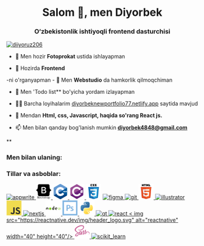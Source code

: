 <h1 align="center">Salom 👋, men Diyorbek</h1>
<h3 align="center">O‘zbekistonlik ishtiyoqli frontend dasturchisi</h3>

<p align="left"> <a href=" https://github.com/ryo-ma/github-profile-trophy"><img src="https://github-profile-trophy.vercel.app/?username=diiyoruz206" alt="diiyoruz206" /> </a> </p>

- 🔭 Men hozir **Fotoprokat** ustida ishlayapman

- 🌱 Hozirda **Frontend**

-ni o'rganyapman - 👯 Men **Webstudio** da hamkorlik qilmoqchiman

- 🤝 Men 'Todo list** bo'yicha yordam izlayapman

- 👨‍💻 Barcha loyihalarim [diyorbeknewportfolio77.netlify.app](diyorbeknewportfolio77.netlify.app) saytida mavjud

- 💬 Mendan **Html, css, Javascript, haqida so'rang React js.**

- 📫 Men bilan qanday bog'lanish mumkin **diyorbek4848@gmail.com**

** <h3 align="left">Men bilan ulaning:</h3>
<p align="left">
</p>

<h3 align="left">Tillar va asboblar:</h3>
<p align="left"> <a href="https://appwrite.io" target="_blank" rel="noreferrer"> <img src="https://www.vectorlogo.zone/logos/appwriteio /appwriteio-icon.svg" alt="appwrite" width="40" height="40"/> </a> <a href="https://getbootstrap.com" target="_blank" rel="noreferrer "> <img src="https://raw.githubusercontent.com/devicons/devicon/master/icons/bootstrap/bootstrap-plain-wordmark.svg" alt="bootstrap" width="40" height="40" /> </a> <a href="https://www.w3schools.com/cpp/" target="_blank" rel="noreferrer"> <img src="https://raw.githubusercontent.com/devicons/devicon/master/icons/cplusplus/cplusplus-original.svg" alt="cplusplus" width="40" height="40"/> </a> <a href="https:// www.w3schools.com/cs/" target="_blank" rel="noreferrer"> <img src="https://raw.githubusercontent.com/devicons/devicon/master/icons/csharp/csharp-original.svg " alt="csharp" width="40" height="40"/> </a> <a href="https://www.w3schools.com/css/" target="_blank" rel="noreferrer" > <img src="https://raw.githubusercontent.com/devicons/devicon/master/icons/css3/css3-original-wordmark.svg" alt="css3" width="40" height="40"/ ></a> <a href="https://www.figma.com/" target="_blank" rel="noreferrer"> <img src="https://www.vectorlogo.zone/logos/figma/ figma-icon.svg" alt="figma" width="40" height="40"/> </a> <a href="https://git-scm.com/" target="_blank" rel= "noreferrer"> <img src="https://www.vectorlogo.zone/logos/git-scm/git-scm-icon.svg" alt="git" width="40" height="40"/> </a> <a href="https://www.w3.org/html/" target="_blank" rel="noreferrer"> <img src="https://raw.githubusercontent.com/devicons/devicon/master/icons/html5/html5-original-wordmark.svg" alt="html5" width="40" height="40"/> </a> <a href="https:// www.adobe.com/in/products/illustrator.html" target="_blank" rel="noreferrer"> <img src="https://www.vectorlogo.zone/logos/adobe_illustrator/adobe_illustrator-icon.svg" alt="illustrator" width="40" height="40"/> </a> <a href="https://developer.mozilla.org/en-US/docs/Web/JavaScript" target="_blank " rel="noreferrer"> <img src="https://raw.githubusercontent.com/devicons/devicon/master/icons/javascript/javascript-original.svg" alt="javascript" kengligi="40"height="40"/> </a> <a href="https://nextjs.org/" target="_blank" rel="noreferrer"> <img src="https://cdn.worldvectorlogo.com /logos/nextjs-2.svg" alt="nextjs" width="40" height="40"/> </a> <a href="https://nodejs.org" target="_blank" rel= "noreferrer"> <img src="https://raw.githubusercontent.com/devicons/devicon/master/icons/nodejs/nodejs-original-wordmark.svg" alt="nodejs" width="40" height="" 40"/> </a> <a href="https://www.photoshop.com/en" target="_blank" rel="noreferrer"> <img src="https://raw.githubusercontent.com/devicons/devicon/master/icons/photoshop/photoshop-line.svg" alt="photoshop" width="40" height="40"/> </a> <a href="https:// www.python.org" target="_blank" rel="noreferrer"> <img src="https://raw.githubusercontent.com/devicons/devicon/master/icons/python/python-original.svg" alt= "python" width="40" height="40"/> </a> <a href="https://www.qt.io/" target="_blank" rel="noreferrer"> <img src= "https://upload.wikimedia.org/wikipedia/commons/0/0b/Qt_logo_2016.svg" alt="qt" width="40" height="40"/> </a> <a href="https://reactjs.org/" target="_blank" rel="noreferrer"> <img src="https://raw.githubusercontent.com/devicons/devicon/master/icons/react/react-original-wordmark .svg" alt="react" width="40" height="40"/> </a> <a href="https://reactnative.dev/" target="_blank" rel="noreferrer"> < img src="https://reactnative.dev/img/header_logo.svg" alt="reactnative" width="40" height="40"/> </a> <a href="https://sass- lang.com" target="_blank" rel="noreferrer"> <img src="https://raw.githubusercontent.com/devicons/devicon/master/icons/sass/sass-original.svg" alt="sass" width="40" height="40"/> </a> <a href="https://scikit-learn.org/" target="_blank" rel="noreferrer"> <img src=" https://upload.wikimedia.org/wikipedia/commons/0/05/Scikit_learn_logo_small.svg" alt="scikit_learn" width="40" height="40"/> </a> </p>
